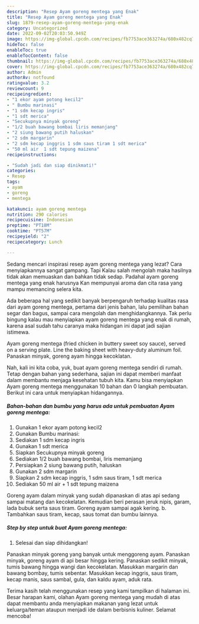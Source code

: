 ```yaml
---
description: "Resep Ayam goreng mentega yang Enak"
title: "Resep Ayam goreng mentega yang Enak"
slug: 1879-resep-ayam-goreng-mentega-yang-enak
category: Uncategorized
date: 2022-09-02T20:03:50.949Z
image: https://img-global.cpcdn.com/recipes/fb7753ace363274a/680x482cq70/ayam-goreng-mentega-foto-resep-utama.jpg
hideToc: false
enableToc: true
enableTocContent: false
thumbnail: https://img-global.cpcdn.com/recipes/fb7753ace363274a/680x482cq70/ayam-goreng-mentega-foto-resep-utama.jpg
cover: https://img-global.cpcdn.com/recipes/fb7753ace363274a/680x482cq70/ayam-goreng-mentega-foto-resep-utama.jpg
author: Admin
authorAv: notfound
ratingvalue: 3.2
reviewcount: 9
recipeingredient:
- "1 ekor ayam potong kecil2"
- " Bumbu marinasi"
- "1 sdm kecap ingris"
- "1 sdt merica"
- "Secukupnya minyak goreng"
- "1/2 buah bawang bombai liris memanjang"
- "2 siung bawang putih haluskan"
- "2 sdm margarin"
- "2 sdm kecap inggris 1 sdm saus tiram 1 sdt merica"
- "50 ml air  1 sdt tepung maizena"
recipeinstructions:

- "Sudah jadi dan siap dinikmati!"
categories:
- Resep
tags:
- ayam
- goreng
- mentega

katakunci: ayam goreng mentega 
nutrition: 290 calories
recipecuisine: Indonesian
preptime: "PT18M"
cooktime: "PT57M"
recipeyield: "2"
recipecategory: Lunch

---
```



Sedang mencari inspirasi resep ayam goreng mentega yang lezat? Cara menyiapkannya sangat gampang. Tapi Kalau salah mengolah maka hasilnya tidak akan memuaskan dan bahkan tidak sedap. Padahal ayam goreng mentega yang enak harusnya Kan mempunyai aroma dan cita rasa yang mampu memancing selera kita.


Ada beberapa hal yang sedikit banyak berpengaruh terhadap kualitas rasa dari ayam goreng mentega, pertama dari jenis bahan, lalu pemilihan bahan segar dan bagus, sampai cara mengolah dan menghidangkannya. Tak perlu bingung kalau mau menyiapkan ayam goreng mentega yang enak di rumah, karena asal sudah tahu caranya maka hidangan ini dapat jadi sajian istimewa.

Ayam goreng mentega (fried chicken in buttery sweet soy sauce), served on a serving plate. Line the baking sheet with heavy-duty aluminum foil. Panaskan minyak, goreng ayam hingga kecoklatan.


Nah, kali ini kita coba, yuk, buat ayam goreng mentega sendiri di rumah. Tetap dengan bahan yang sederhana, sajian ini dapat memberi manfaat dalam membantu menjaga kesehatan tubuh kita. Kamu bisa menyiapkan Ayam goreng mentega menggunakan 10 bahan dan 0 langkah pembuatan. Berikut ini cara untuk menyiapkan hidangannya.

<!--inarticleads1-->

##### Bahan-bahan dan bumbu yang harus ada untuk pembuatan Ayam goreng mentega:

1. Gunakan 1 ekor ayam potong kecil2
1. Gunakan  Bumbu marinasi:
1. Sediakan 1 sdm kecap ingris
1. Gunakan 1 sdt merica
1. Siapkan Secukupnya minyak goreng
1. Sediakan 1/2 buah bawang bombai, liris memanjang
1. Persiapkan 2 siung bawang putih, haluskan
1. Gunakan 2 sdm margarin
1. Siapkan 2 sdm kecap inggris, 1 sdm saus tiram, 1 sdt merica
1. Sediakan 50 ml air + 1 sdt tepung maizena


Goreng ayam dalam minyak yang sudah dipanaskan di atas api sedang sampai matang dan kecokelatan. Kemudian beri perasan jeruk nipis, garam, lada bubuk serta saus tiram. Goreng ayam sampai agak kering. b. Tambahkan saus tiram, kecap, saus tomat dan bumbu lainnya. 

<!--inarticleads2-->

##### Step by step untuk buat Ayam goreng mentega:


1. Selesai dan siap dihidangkan!

Panaskan minyak goreng yang banyak untuk menggoreng ayam. Panaskan minyak, goreng ayam di api besar hingga kering. Panaskan sedikit minyak, tumis bawang hingga wangi dan kecokelatan. Masukkan margarin dan bawang bombay, tumis sebentar. Masukkan kecap inggris, saus tiram, kecap manis, saus sambal, gula, dan kaldu ayam, aduk rata. 

Terima kasih telah menggunakan resep yang kami tampilkan di halaman ini. Besar harapan kami, olahan Ayam goreng mentega yang mudah di atas dapat membantu anda menyiapkan makanan yang lezat untuk keluarga/teman ataupun menjadi ide dalam berbisnis kuliner. Selamat mencoba!
